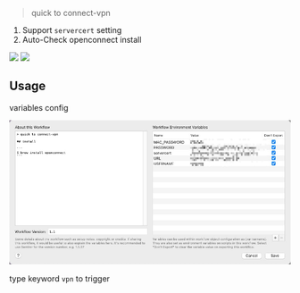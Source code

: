 > quick to connect-vpn


1. Support `servercert` setting
2. Auto-Check openconnect install



[![](https://img.shields.io/badge/version-v1.3-green?style=for-the-badge)]()
[![](https://img.shields.io/badge/download-click-blue?style=for-the-badge)](https://github.com/alanhe421/alfred-workflows/raw/master/openconnect-vpn/OpenConnect%20VPN.alfredworkflow)




<!-- more -->

## Usage
variables config

![](screenshots/screenshot.jpeg)

type keyword `vpn` to trigger
